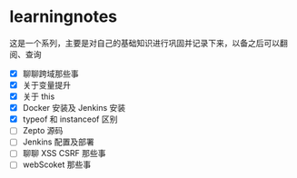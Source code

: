 <!--
 * @Description: Read Me
 * @Author: wangyi
 * @Date: 2019-08-31 15:49:59
 * @LastEditTime: 2020-04-24 10:20:48
 * @LastEditors: Please set LastEditors
 -->

# learningnotes

这是一个系列，主要是对自己的基础知识进行巩固并记录下来，以备之后可以翻阅、查询

- [x] 聊聊跨域那些事
- [x] 关于变量提升
- [x] 关于 this
- [x] Docker 安装及 Jenkins 安装
- [x] typeof 和 instanceof 区别
- [ ] Zepto 源码
- [ ] Jenkins 配置及部署
- [ ] 聊聊 XSS CSRF 那些事
- [ ] webScoket 那些事
